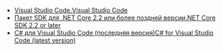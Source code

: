 * [<span data-ttu-id="7e895-101">Visual Studio Code.</span><span class="sxs-lookup"><span data-stu-id="7e895-101">Visual Studio Code</span></span>](https://code.visualstudio.com/download)
* [<span data-ttu-id="7e895-102">Пакет SDK для .NET Core 2.2 или более поздней версии</span><span class="sxs-lookup"><span data-stu-id="7e895-102">.NET Core SDK 2.2 or later</span></span>](https://www.microsoft.com/net/download/all)
* [<span data-ttu-id="7e895-103">C# для Visual Studio Code (последняя версия)</span><span class="sxs-lookup"><span data-stu-id="7e895-103">C# for Visual Studio Code (latest version)</span></span>](https://marketplace.visualstudio.com/items?itemName=ms-vscode.csharp)